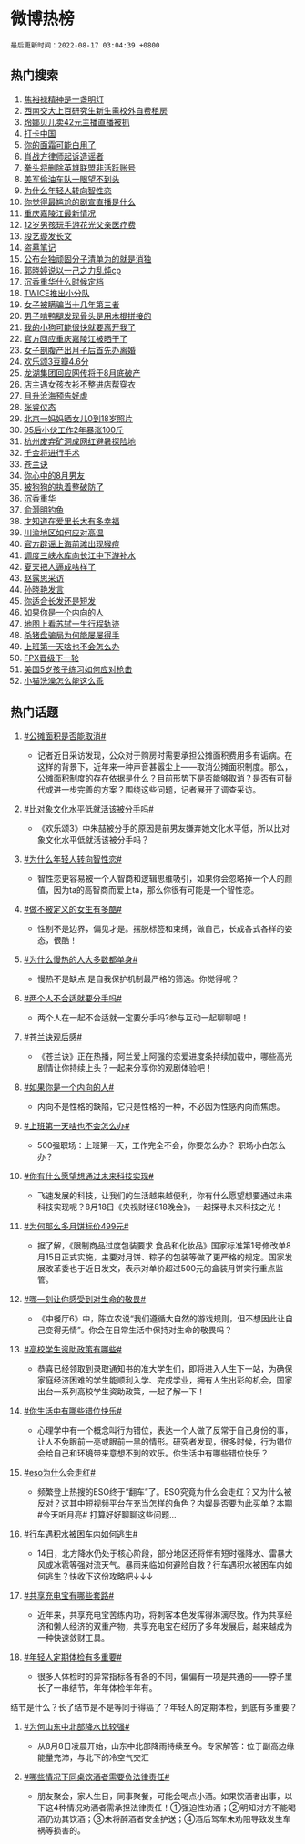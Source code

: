 # 微博热榜

`最后更新时间：2022-08-17 03:04:39 +0800`

## 热门搜索

1. [焦裕禄精神是一盏明灯](https://m.weibo.cn/search?containerid=100103type%3D1%26t%3D10%26q%3D%23%E7%84%A6%E8%A3%95%E7%A6%84%E7%B2%BE%E7%A5%9E%E6%98%AF%E4%B8%80%E7%9B%8F%E6%98%8E%E7%81%AF%23&stream_entry_id=51&isnewpage=1&extparam=seat%3D1%26cate%3D10103%26dgr%3D0%26filter_type%3Drealtimehot%26pos%3D0%26c_type%3D51%26display_time%3D1660676678%26pre_seqid%3D1660676678688992779299&luicode=10000011&lfid=106003type%253D25%2526t%253D3%2526disable_hot%253D1%2526filter_type%253Drealtimehot)
1. [西南交大上百研究生新生需校外自费租房](https://m.weibo.cn/search?containerid=100103type%3D1%26t%3D10%26q%3D%23%E8%A5%BF%E5%8D%97%E4%BA%A4%E5%A4%A7%E4%B8%8A%E7%99%BE%E7%A0%94%E7%A9%B6%E7%94%9F%E6%96%B0%E7%94%9F%E9%9C%80%E6%A0%A1%E5%A4%96%E8%87%AA%E8%B4%B9%E7%A7%9F%E6%88%BF%23&stream_entry_id=31&isnewpage=1&extparam=seat%3D1%26cate%3D0%26dgr%3D0%26pos%3D0%26flag%3D0%26realpos%3D1%26filter_type%3Drealtimehot%26lcate%3D5001%26c_type%3D31%26display_time%3D1660676678%26pre_seqid%3D1660676678688992779299&luicode=10000011&lfid=106003type%253D25%2526t%253D3%2526disable_hot%253D1%2526filter_type%253Drealtimehot)
1. [玲娜贝儿卖42元主播直播被抓](https://m.weibo.cn/search?containerid=100103type%3D1%26t%3D10%26q%3D%23%E7%8E%B2%E5%A8%9C%E8%B4%9D%E5%84%BF%E5%8D%9642%E5%85%83%E4%B8%BB%E6%92%AD%E7%9B%B4%E6%92%AD%E8%A2%AB%E6%8A%93%23&stream_entry_id=31&isnewpage=1&extparam=seat%3D1%26cate%3D0%26dgr%3D0%26pos%3D1%26flag%3D0%26realpos%3D2%26filter_type%3Drealtimehot%26lcate%3D5001%26c_type%3D31%26display_time%3D1660676678%26pre_seqid%3D1660676678688992779299&luicode=10000011&lfid=106003type%253D25%2526t%253D3%2526disable_hot%253D1%2526filter_type%253Drealtimehot)
1. [打卡中国](https://m.weibo.cn/search?containerid=100103type%3D1%26t%3D10%26q%3D%23%E6%89%93%E5%8D%A1%E4%B8%AD%E5%9B%BD%23&stream_entry_id=31&isnewpage=1&extparam=seat%3D1%26cate%3D0%26dgr%3D0%26pos%3D2%26flag%3D0%26realpos%3D3%26filter_type%3Drealtimehot%26lcate%3D5001%26c_type%3D31%26display_time%3D1660676678%26pre_seqid%3D1660676678688992779299&luicode=10000011&lfid=106003type%253D25%2526t%253D3%2526disable_hot%253D1%2526filter_type%253Drealtimehot)
1. [你的面霜可能白用了](https://m.weibo.cn/search?containerid=100103type%3D1%26t%3D10%26q%3D%23%E4%BD%A0%E7%9A%84%E9%9D%A2%E9%9C%9C%E5%8F%AF%E8%83%BD%E7%99%BD%E7%94%A8%E4%BA%86%23&stream_entry_id=31&isnewpage=1&extparam=seat%3D1%26cate%3D0%26dgr%3D0%26pos%3D3%26adid%3D162799%26topic_ad%3D1%26filter_type%3Drealtimehot%26lcate%3D5001%26c_type%3D31%26display_time%3D1660676678%26pre_seqid%3D1660676678688992779299&luicode=10000011&lfid=106003type%253D25%2526t%253D3%2526disable_hot%253D1%2526filter_type%253Drealtimehot)
1. [肖战方律师起诉造谣者](https://m.weibo.cn/search?containerid=100103type%3D1%26t%3D10%26q%3D%23%E8%82%96%E6%88%98%E6%96%B9%E5%BE%8B%E5%B8%88%E8%B5%B7%E8%AF%89%E9%80%A0%E8%B0%A3%E8%80%85%23&stream_entry_id=31&isnewpage=1&extparam=seat%3D1%26cate%3D0%26dgr%3D0%26pos%3D4%26flag%3D0%26realpos%3D4%26filter_type%3Drealtimehot%26lcate%3D5001%26c_type%3D31%26display_time%3D1660676678%26pre_seqid%3D1660676678688992779299&luicode=10000011&lfid=106003type%253D25%2526t%253D3%2526disable_hot%253D1%2526filter_type%253Drealtimehot)
1. [拳头将删除英雄联盟非活跃账号](https://m.weibo.cn/search?containerid=100103type%3D1%26t%3D10%26q%3D%23%E6%8B%B3%E5%A4%B4%E5%B0%86%E5%88%A0%E9%99%A4%E8%8B%B1%E9%9B%84%E8%81%94%E7%9B%9F%E9%9D%9E%E6%B4%BB%E8%B7%83%E8%B4%A6%E5%8F%B7%23&stream_entry_id=31&isnewpage=1&extparam=seat%3D1%26cate%3D0%26dgr%3D0%26pos%3D5%26flag%3D0%26realpos%3D5%26filter_type%3Drealtimehot%26lcate%3D5001%26c_type%3D31%26display_time%3D1660676678%26pre_seqid%3D1660676678688992779299&luicode=10000011&lfid=106003type%253D25%2526t%253D3%2526disable_hot%253D1%2526filter_type%253Drealtimehot)
1. [美军偷油车队一眼望不到头](https://m.weibo.cn/search?containerid=100103type%3D1%26t%3D10%26q%3D%23%E7%BE%8E%E5%86%9B%E5%81%B7%E6%B2%B9%E8%BD%A6%E9%98%9F%E4%B8%80%E7%9C%BC%E6%9C%9B%E4%B8%8D%E5%88%B0%E5%A4%B4%23&stream_entry_id=31&isnewpage=1&extparam=seat%3D1%26cate%3D0%26dgr%3D0%26pos%3D6%26flag%3D0%26realpos%3D6%26filter_type%3Drealtimehot%26lcate%3D5001%26c_type%3D31%26display_time%3D1660676678%26pre_seqid%3D1660676678688992779299&luicode=10000011&lfid=106003type%253D25%2526t%253D3%2526disable_hot%253D1%2526filter_type%253Drealtimehot)
1. [为什么年轻人转向智性恋](https://m.weibo.cn/search?containerid=100103type%3D1%26t%3D10%26q%3D%23%E4%B8%BA%E4%BB%80%E4%B9%88%E5%B9%B4%E8%BD%BB%E4%BA%BA%E8%BD%AC%E5%90%91%E6%99%BA%E6%80%A7%E6%81%8B%23&stream_entry_id=31&isnewpage=1&extparam=seat%3D1%26cate%3D0%26dgr%3D0%26pos%3D7%26flag%3D0%26realpos%3D7%26filter_type%3Drealtimehot%26lcate%3D5001%26c_type%3D31%26display_time%3D1660676678%26pre_seqid%3D1660676678688992779299&luicode=10000011&lfid=106003type%253D25%2526t%253D3%2526disable_hot%253D1%2526filter_type%253Drealtimehot)
1. [你觉得最尴尬的剧宣直播是什么](https://m.weibo.cn/search?containerid=100103type%3D1%26t%3D10%26q%3D%23%E4%BD%A0%E8%A7%89%E5%BE%97%E6%9C%80%E5%B0%B4%E5%B0%AC%E7%9A%84%E5%89%A7%E5%AE%A3%E7%9B%B4%E6%92%AD%E6%98%AF%E4%BB%80%E4%B9%88%23&stream_entry_id=31&isnewpage=1&extparam=seat%3D1%26cate%3D0%26dgr%3D0%26pos%3D8%26flag%3D0%26realpos%3D8%26filter_type%3Drealtimehot%26lcate%3D5001%26c_type%3D31%26display_time%3D1660676678%26pre_seqid%3D1660676678688992779299&luicode=10000011&lfid=106003type%253D25%2526t%253D3%2526disable_hot%253D1%2526filter_type%253Drealtimehot)
1. [重庆嘉陵江最新情况](https://m.weibo.cn/search?containerid=100103type%3D1%26t%3D10%26q%3D%23%E9%87%8D%E5%BA%86%E5%98%89%E9%99%B5%E6%B1%9F%E6%9C%80%E6%96%B0%E6%83%85%E5%86%B5%23&stream_entry_id=31&isnewpage=1&extparam=seat%3D1%26cate%3D0%26dgr%3D0%26pos%3D9%26flag%3D0%26realpos%3D9%26filter_type%3Drealtimehot%26lcate%3D5001%26c_type%3D31%26display_time%3D1660676678%26pre_seqid%3D1660676678688992779299&luicode=10000011&lfid=106003type%253D25%2526t%253D3%2526disable_hot%253D1%2526filter_type%253Drealtimehot)
1. [12岁男孩玩手游花光父亲医疗费](https://m.weibo.cn/search?containerid=100103type%3D1%26t%3D10%26q%3D%2312%E5%B2%81%E7%94%B7%E5%AD%A9%E7%8E%A9%E6%89%8B%E6%B8%B8%E8%8A%B1%E5%85%89%E7%88%B6%E4%BA%B2%E5%8C%BB%E7%96%97%E8%B4%B9%23&stream_entry_id=31&isnewpage=1&extparam=seat%3D1%26cate%3D0%26dgr%3D0%26pos%3D10%26flag%3D0%26realpos%3D10%26filter_type%3Drealtimehot%26lcate%3D5001%26c_type%3D31%26display_time%3D1660676678%26pre_seqid%3D1660676678688992779299&luicode=10000011&lfid=106003type%253D25%2526t%253D3%2526disable_hot%253D1%2526filter_type%253Drealtimehot)
1. [段艺璇发长文](https://m.weibo.cn/search?containerid=100103type%3D1%26t%3D10%26q%3D%23%E6%AE%B5%E8%89%BA%E7%92%87%E5%8F%91%E9%95%BF%E6%96%87%23&stream_entry_id=31&isnewpage=1&extparam=seat%3D1%26cate%3D0%26dgr%3D0%26pos%3D11%26flag%3D1%26realpos%3D11%26filter_type%3Drealtimehot%26lcate%3D5001%26c_type%3D31%26display_time%3D1660676678%26pre_seqid%3D1660676678688992779299&luicode=10000011&lfid=106003type%253D25%2526t%253D3%2526disable_hot%253D1%2526filter_type%253Drealtimehot)
1. [盗墓笔记](https://m.weibo.cn/search?containerid=100103type%3D1%26t%3D10%26q%3D%E7%9B%97%E5%A2%93%E7%AC%94%E8%AE%B0&stream_entry_id=31&isnewpage=1&extparam=seat%3D1%26cate%3D0%26dgr%3D0%26pos%3D12%26flag%3D0%26realpos%3D12%26filter_type%3Drealtimehot%26lcate%3D5001%26c_type%3D31%26display_time%3D1660676678%26pre_seqid%3D1660676678688992779299&luicode=10000011&lfid=106003type%253D25%2526t%253D3%2526disable_hot%253D1%2526filter_type%253Drealtimehot)
1. [公布台独顽固分子清单为的就是消独](https://m.weibo.cn/search?containerid=100103type%3D1%26t%3D10%26q%3D%23%E5%85%AC%E5%B8%83%E5%8F%B0%E7%8B%AC%E9%A1%BD%E5%9B%BA%E5%88%86%E5%AD%90%E6%B8%85%E5%8D%95%E4%B8%BA%E7%9A%84%E5%B0%B1%E6%98%AF%E6%B6%88%E7%8B%AC%23&stream_entry_id=31&isnewpage=1&extparam=seat%3D1%26cate%3D0%26dgr%3D0%26pos%3D13%26flag%3D0%26realpos%3D13%26filter_type%3Drealtimehot%26lcate%3D5001%26c_type%3D31%26display_time%3D1660676678%26pre_seqid%3D1660676678688992779299&luicode=10000011&lfid=106003type%253D25%2526t%253D3%2526disable_hot%253D1%2526filter_type%253Drealtimehot)
1. [郭晓婷说以一己之力乱炖cp](https://m.weibo.cn/search?containerid=100103type%3D1%26t%3D10%26q%3D%23%E9%83%AD%E6%99%93%E5%A9%B7%E8%AF%B4%E4%BB%A5%E4%B8%80%E5%B7%B1%E4%B9%8B%E5%8A%9B%E4%B9%B1%E7%82%96cp%23&stream_entry_id=31&isnewpage=1&extparam=seat%3D1%26cate%3D0%26dgr%3D0%26pos%3D14%26flag%3D1%26realpos%3D14%26filter_type%3Drealtimehot%26lcate%3D5001%26c_type%3D31%26display_time%3D1660676678%26pre_seqid%3D1660676678688992779299&luicode=10000011&lfid=106003type%253D25%2526t%253D3%2526disable_hot%253D1%2526filter_type%253Drealtimehot)
1. [沉香重华什么时候定档](https://m.weibo.cn/search?containerid=100103type%3D1%26t%3D10%26q%3D%23%E6%B2%89%E9%A6%99%E9%87%8D%E5%8D%8E%E4%BB%80%E4%B9%88%E6%97%B6%E5%80%99%E5%AE%9A%E6%A1%A3%23&stream_entry_id=31&isnewpage=1&extparam=seat%3D1%26cate%3D0%26dgr%3D0%26pos%3D15%26flag%3D0%26realpos%3D15%26filter_type%3Drealtimehot%26lcate%3D5001%26c_type%3D31%26display_time%3D1660676678%26pre_seqid%3D1660676678688992779299&luicode=10000011&lfid=106003type%253D25%2526t%253D3%2526disable_hot%253D1%2526filter_type%253Drealtimehot)
1. [TWICE推出小分队](https://m.weibo.cn/search?containerid=100103type%3D1%26t%3D10%26q%3D%23TWICE%E6%8E%A8%E5%87%BA%E5%B0%8F%E5%88%86%E9%98%9F%23&stream_entry_id=31&isnewpage=1&extparam=seat%3D1%26cate%3D0%26dgr%3D0%26pos%3D16%26flag%3D0%26realpos%3D16%26filter_type%3Drealtimehot%26lcate%3D5001%26c_type%3D31%26display_time%3D1660676678%26pre_seqid%3D1660676678688992779299&luicode=10000011&lfid=106003type%253D25%2526t%253D3%2526disable_hot%253D1%2526filter_type%253Drealtimehot)
1. [女子被瞒骗当十几年第三者](https://m.weibo.cn/search?containerid=100103type%3D1%26t%3D10%26q%3D%23%E5%A5%B3%E5%AD%90%E8%A2%AB%E7%9E%92%E9%AA%97%E5%BD%93%E5%8D%81%E5%87%A0%E5%B9%B4%E7%AC%AC%E4%B8%89%E8%80%85%23&stream_entry_id=31&isnewpage=1&extparam=seat%3D1%26cate%3D0%26dgr%3D0%26pos%3D17%26flag%3D0%26realpos%3D17%26filter_type%3Drealtimehot%26lcate%3D5001%26c_type%3D31%26display_time%3D1660676678%26pre_seqid%3D1660676678688992779299&luicode=10000011&lfid=106003type%253D25%2526t%253D3%2526disable_hot%253D1%2526filter_type%253Drealtimehot)
1. [男子啃鸭腿发现骨头是用木棍拼接的](https://m.weibo.cn/search?containerid=100103type%3D1%26t%3D10%26q%3D%23%E7%94%B7%E5%AD%90%E5%95%83%E9%B8%AD%E8%85%BF%E5%8F%91%E7%8E%B0%E9%AA%A8%E5%A4%B4%E6%98%AF%E7%94%A8%E6%9C%A8%E6%A3%8D%E6%8B%BC%E6%8E%A5%E7%9A%84%23&stream_entry_id=31&isnewpage=1&extparam=seat%3D1%26cate%3D0%26dgr%3D0%26pos%3D18%26flag%3D0%26realpos%3D18%26filter_type%3Drealtimehot%26lcate%3D5001%26c_type%3D31%26display_time%3D1660676678%26pre_seqid%3D1660676678688992779299&luicode=10000011&lfid=106003type%253D25%2526t%253D3%2526disable_hot%253D1%2526filter_type%253Drealtimehot)
1. [我的小狗可能很快就要离开我了](https://m.weibo.cn/search?containerid=100103type%3D1%26t%3D10%26q%3D%23%E6%88%91%E7%9A%84%E5%B0%8F%E7%8B%97%E5%8F%AF%E8%83%BD%E5%BE%88%E5%BF%AB%E5%B0%B1%E8%A6%81%E7%A6%BB%E5%BC%80%E6%88%91%E4%BA%86%23&stream_entry_id=31&isnewpage=1&extparam=seat%3D1%26cate%3D0%26dgr%3D0%26pos%3D19%26flag%3D0%26realpos%3D19%26filter_type%3Drealtimehot%26lcate%3D5001%26c_type%3D31%26display_time%3D1660676678%26pre_seqid%3D1660676678688992779299&luicode=10000011&lfid=106003type%253D25%2526t%253D3%2526disable_hot%253D1%2526filter_type%253Drealtimehot)
1. [官方回应重庆嘉陵江被晒干了](https://m.weibo.cn/search?containerid=100103type%3D1%26t%3D10%26q%3D%23%E5%AE%98%E6%96%B9%E5%9B%9E%E5%BA%94%E9%87%8D%E5%BA%86%E5%98%89%E9%99%B5%E6%B1%9F%E8%A2%AB%E6%99%92%E5%B9%B2%E4%BA%86%23&stream_entry_id=31&isnewpage=1&extparam=seat%3D1%26cate%3D0%26dgr%3D0%26pos%3D20%26flag%3D0%26realpos%3D20%26filter_type%3Drealtimehot%26lcate%3D5001%26c_type%3D31%26display_time%3D1660676678%26pre_seqid%3D1660676678688992779299&luicode=10000011&lfid=106003type%253D25%2526t%253D3%2526disable_hot%253D1%2526filter_type%253Drealtimehot)
1. [女子剖腹产出月子后首先办离婚](https://m.weibo.cn/search?containerid=100103type%3D1%26t%3D10%26q%3D%23%E5%A5%B3%E5%AD%90%E5%89%96%E8%85%B9%E4%BA%A7%E5%87%BA%E6%9C%88%E5%AD%90%E5%90%8E%E9%A6%96%E5%85%88%E5%8A%9E%E7%A6%BB%E5%A9%9A%23&stream_entry_id=31&isnewpage=1&extparam=seat%3D1%26cate%3D0%26dgr%3D0%26pos%3D21%26flag%3D0%26realpos%3D21%26filter_type%3Drealtimehot%26lcate%3D5001%26c_type%3D31%26display_time%3D1660676678%26pre_seqid%3D1660676678688992779299&luicode=10000011&lfid=106003type%253D25%2526t%253D3%2526disable_hot%253D1%2526filter_type%253Drealtimehot)
1. [欢乐颂3豆瓣4.6分](https://m.weibo.cn/search?containerid=100103type%3D1%26t%3D10%26q%3D%23%E6%AC%A2%E4%B9%90%E9%A2%823%E8%B1%86%E7%93%A34.6%E5%88%86%23&stream_entry_id=31&isnewpage=1&extparam=seat%3D1%26cate%3D0%26dgr%3D0%26pos%3D22%26flag%3D0%26realpos%3D22%26filter_type%3Drealtimehot%26lcate%3D5001%26c_type%3D31%26display_time%3D1660676678%26pre_seqid%3D1660676678688992779299&luicode=10000011&lfid=106003type%253D25%2526t%253D3%2526disable_hot%253D1%2526filter_type%253Drealtimehot)
1. [龙湖集团回应网传将于8月底破产](https://m.weibo.cn/search?containerid=100103type%3D1%26t%3D10%26q%3D%23%E9%BE%99%E6%B9%96%E9%9B%86%E5%9B%A2%E5%9B%9E%E5%BA%94%E7%BD%91%E4%BC%A0%E5%B0%86%E4%BA%8E8%E6%9C%88%E5%BA%95%E7%A0%B4%E4%BA%A7%23&stream_entry_id=31&isnewpage=1&extparam=seat%3D1%26cate%3D0%26dgr%3D0%26pos%3D23%26flag%3D0%26realpos%3D23%26filter_type%3Drealtimehot%26lcate%3D5001%26c_type%3D31%26display_time%3D1660676678%26pre_seqid%3D1660676678688992779299&luicode=10000011&lfid=106003type%253D25%2526t%253D3%2526disable_hot%253D1%2526filter_type%253Drealtimehot)
1. [店主遇女孩衣衫不整进店帮穿衣](https://m.weibo.cn/search?containerid=100103type%3D1%26t%3D10%26q%3D%23%E5%BA%97%E4%B8%BB%E9%81%87%E5%A5%B3%E5%AD%A9%E8%A1%A3%E8%A1%AB%E4%B8%8D%E6%95%B4%E8%BF%9B%E5%BA%97%E5%B8%AE%E7%A9%BF%E8%A1%A3%23&stream_entry_id=31&isnewpage=1&extparam=seat%3D1%26cate%3D0%26dgr%3D0%26pos%3D24%26flag%3D0%26realpos%3D24%26filter_type%3Drealtimehot%26lcate%3D5001%26c_type%3D31%26display_time%3D1660676678%26pre_seqid%3D1660676678688992779299&luicode=10000011&lfid=106003type%253D25%2526t%253D3%2526disable_hot%253D1%2526filter_type%253Drealtimehot)
1. [月升沧海预告好虐](https://m.weibo.cn/search?containerid=100103type%3D1%26t%3D10%26q%3D%23%E6%9C%88%E5%8D%87%E6%B2%A7%E6%B5%B7%E9%A2%84%E5%91%8A%E5%A5%BD%E8%99%90%23&stream_entry_id=31&isnewpage=1&extparam=seat%3D1%26cate%3D0%26dgr%3D0%26pos%3D25%26flag%3D0%26realpos%3D25%26filter_type%3Drealtimehot%26lcate%3D5001%26c_type%3D31%26display_time%3D1660676678%26pre_seqid%3D1660676678688992779299&luicode=10000011&lfid=106003type%253D25%2526t%253D3%2526disable_hot%253D1%2526filter_type%253Drealtimehot)
1. [张睿仪态](https://m.weibo.cn/search?containerid=100103type%3D1%26t%3D10%26q%3D%23%E5%BC%A0%E7%9D%BF%E4%BB%AA%E6%80%81%23&stream_entry_id=31&isnewpage=1&extparam=seat%3D1%26cate%3D0%26dgr%3D0%26pos%3D26%26flag%3D0%26realpos%3D26%26filter_type%3Drealtimehot%26lcate%3D5001%26c_type%3D31%26display_time%3D1660676678%26pre_seqid%3D1660676678688992779299&luicode=10000011&lfid=106003type%253D25%2526t%253D3%2526disable_hot%253D1%2526filter_type%253Drealtimehot)
1. [北京一妈妈晒女儿0到18岁照片](https://m.weibo.cn/search?containerid=100103type%3D1%26t%3D10%26q%3D%23%E5%8C%97%E4%BA%AC%E4%B8%80%E5%A6%88%E5%A6%88%E6%99%92%E5%A5%B3%E5%84%BF0%E5%88%B018%E5%B2%81%E7%85%A7%E7%89%87%23&stream_entry_id=31&isnewpage=1&extparam=seat%3D1%26cate%3D0%26dgr%3D0%26pos%3D27%26flag%3D0%26realpos%3D27%26filter_type%3Drealtimehot%26lcate%3D5001%26c_type%3D31%26display_time%3D1660676678%26pre_seqid%3D1660676678688992779299&luicode=10000011&lfid=106003type%253D25%2526t%253D3%2526disable_hot%253D1%2526filter_type%253Drealtimehot)
1. [95后小伙工作2年暴涨100斤](https://m.weibo.cn/search?containerid=100103type%3D1%26t%3D10%26q%3D%2395%E5%90%8E%E5%B0%8F%E4%BC%99%E5%B7%A5%E4%BD%9C2%E5%B9%B4%E6%9A%B4%E6%B6%A8100%E6%96%A4%23&stream_entry_id=31&isnewpage=1&extparam=seat%3D1%26cate%3D0%26dgr%3D0%26pos%3D28%26flag%3D0%26realpos%3D28%26filter_type%3Drealtimehot%26lcate%3D5001%26c_type%3D31%26display_time%3D1660676678%26pre_seqid%3D1660676678688992779299&luicode=10000011&lfid=106003type%253D25%2526t%253D3%2526disable_hot%253D1%2526filter_type%253Drealtimehot)
1. [杭州废弃矿洞成网红避暑探险地](https://m.weibo.cn/search?containerid=100103type%3D1%26t%3D10%26q%3D%23%E6%9D%AD%E5%B7%9E%E5%BA%9F%E5%BC%83%E7%9F%BF%E6%B4%9E%E6%88%90%E7%BD%91%E7%BA%A2%E9%81%BF%E6%9A%91%E6%8E%A2%E9%99%A9%E5%9C%B0%23&stream_entry_id=31&isnewpage=1&extparam=seat%3D1%26cate%3D0%26dgr%3D0%26pos%3D29%26flag%3D0%26realpos%3D29%26filter_type%3Drealtimehot%26lcate%3D5001%26c_type%3D31%26display_time%3D1660676678%26pre_seqid%3D1660676678688992779299&luicode=10000011&lfid=106003type%253D25%2526t%253D3%2526disable_hot%253D1%2526filter_type%253Drealtimehot)
1. [千金将进行手术](https://m.weibo.cn/search?containerid=100103type%3D1%26t%3D10%26q%3D%23%E5%8D%83%E9%87%91%E5%B0%86%E8%BF%9B%E8%A1%8C%E6%89%8B%E6%9C%AF%23&stream_entry_id=31&isnewpage=1&extparam=seat%3D1%26cate%3D0%26dgr%3D0%26pos%3D30%26flag%3D0%26realpos%3D30%26filter_type%3Drealtimehot%26lcate%3D5001%26c_type%3D31%26display_time%3D1660676678%26pre_seqid%3D1660676678688992779299&luicode=10000011&lfid=106003type%253D25%2526t%253D3%2526disable_hot%253D1%2526filter_type%253Drealtimehot)
1. [苍兰诀](http://m.weibo.cn/c/wbox?&id=j84w2uenjc&roomid=10010&q=%23%E8%8B%8D%E5%85%B0%E8%AF%80%23&extparam=seat%3D1%26cate%3D0%26dgr%3D0%26pos%3D31%26flag%3D0%26realpos%3D31%26filter_type%3Drealtimehot%26lcate%3D5001%26c_type%3D31%26display_time%3D1660676678%26pre_seqid%3D1660676678688992779299&luicode=10000011&lfid=106003type%253D25%2526t%253D3%2526disable_hot%253D1%2526filter_type%253Drealtimehot)
1. [你心中的8月男友](https://m.weibo.cn/search?containerid=100103type%3D1%26t%3D10%26q%3D%23%E4%BD%A0%E5%BF%83%E4%B8%AD%E7%9A%848%E6%9C%88%E7%94%B7%E5%8F%8B%23&stream_entry_id=31&isnewpage=1&extparam=seat%3D1%26cate%3D0%26dgr%3D0%26pos%3D32%26flag%3D0%26realpos%3D32%26filter_type%3Drealtimehot%26lcate%3D5001%26c_type%3D31%26display_time%3D1660676678%26pre_seqid%3D1660676678688992779299&luicode=10000011&lfid=106003type%253D25%2526t%253D3%2526disable_hot%253D1%2526filter_type%253Drealtimehot)
1. [被狗狗的执着整破防了](https://m.weibo.cn/search?containerid=100103type%3D1%26t%3D10%26q%3D%23%E8%A2%AB%E7%8B%97%E7%8B%97%E7%9A%84%E6%89%A7%E7%9D%80%E6%95%B4%E7%A0%B4%E9%98%B2%E4%BA%86%23&stream_entry_id=31&isnewpage=1&extparam=seat%3D1%26cate%3D0%26dgr%3D0%26pos%3D33%26flag%3D1%26realpos%3D33%26filter_type%3Drealtimehot%26lcate%3D5001%26c_type%3D31%26display_time%3D1660676678%26pre_seqid%3D1660676678688992779299&luicode=10000011&lfid=106003type%253D25%2526t%253D3%2526disable_hot%253D1%2526filter_type%253Drealtimehot)
1. [沉香重华](https://m.weibo.cn/search?containerid=100103type%3D1%26t%3D10%26q%3D%E6%B2%89%E9%A6%99%E9%87%8D%E5%8D%8E&stream_entry_id=31&isnewpage=1&extparam=seat%3D1%26cate%3D0%26dgr%3D0%26pos%3D34%26flag%3D0%26realpos%3D34%26filter_type%3Drealtimehot%26lcate%3D5001%26c_type%3D31%26display_time%3D1660676678%26pre_seqid%3D1660676678688992779299&luicode=10000011&lfid=106003type%253D25%2526t%253D3%2526disable_hot%253D1%2526filter_type%253Drealtimehot)
1. [俞灏明钓鱼](https://m.weibo.cn/search?containerid=100103type%3D1%26t%3D10%26q%3D%E4%BF%9E%E7%81%8F%E6%98%8E%E9%92%93%E9%B1%BC&stream_entry_id=31&isnewpage=1&extparam=seat%3D1%26cate%3D0%26dgr%3D0%26pos%3D35%26flag%3D0%26realpos%3D35%26filter_type%3Drealtimehot%26lcate%3D5001%26c_type%3D31%26display_time%3D1660676678%26pre_seqid%3D1660676678688992779299&luicode=10000011&lfid=106003type%253D25%2526t%253D3%2526disable_hot%253D1%2526filter_type%253Drealtimehot)
1. [才知道在爱里长大有多幸福](https://m.weibo.cn/search?containerid=100103type%3D1%26t%3D10%26q%3D%23%E6%89%8D%E7%9F%A5%E9%81%93%E5%9C%A8%E7%88%B1%E9%87%8C%E9%95%BF%E5%A4%A7%E6%9C%89%E5%A4%9A%E5%B9%B8%E7%A6%8F%23&stream_entry_id=31&isnewpage=1&extparam=seat%3D1%26cate%3D0%26dgr%3D0%26pos%3D36%26flag%3D0%26realpos%3D36%26filter_type%3Drealtimehot%26lcate%3D5001%26c_type%3D31%26display_time%3D1660676678%26pre_seqid%3D1660676678688992779299&luicode=10000011&lfid=106003type%253D25%2526t%253D3%2526disable_hot%253D1%2526filter_type%253Drealtimehot)
1. [川渝地区如何应对高温](https://m.weibo.cn/search?containerid=100103type%3D1%26t%3D10%26q%3D%23%E5%B7%9D%E6%B8%9D%E5%9C%B0%E5%8C%BA%E5%A6%82%E4%BD%95%E5%BA%94%E5%AF%B9%E9%AB%98%E6%B8%A9%23&stream_entry_id=31&isnewpage=1&extparam=seat%3D1%26cate%3D0%26dgr%3D0%26pos%3D37%26flag%3D0%26realpos%3D37%26filter_type%3Drealtimehot%26lcate%3D5001%26c_type%3D31%26display_time%3D1660676678%26pre_seqid%3D1660676678688992779299&luicode=10000011&lfid=106003type%253D25%2526t%253D3%2526disable_hot%253D1%2526filter_type%253Drealtimehot)
1. [官方辟谣上海前滩出现猴痘](https://m.weibo.cn/search?containerid=100103type%3D1%26t%3D10%26q%3D%23%E5%AE%98%E6%96%B9%E8%BE%9F%E8%B0%A3%E4%B8%8A%E6%B5%B7%E5%89%8D%E6%BB%A9%E5%87%BA%E7%8E%B0%E7%8C%B4%E7%97%98%23&stream_entry_id=31&isnewpage=1&extparam=seat%3D1%26cate%3D0%26dgr%3D0%26pos%3D38%26flag%3D0%26realpos%3D38%26filter_type%3Drealtimehot%26lcate%3D5001%26c_type%3D31%26display_time%3D1660676678%26pre_seqid%3D1660676678688992779299&luicode=10000011&lfid=106003type%253D25%2526t%253D3%2526disable_hot%253D1%2526filter_type%253Drealtimehot)
1. [调度三峡水库向长江中下游补水](https://m.weibo.cn/search?containerid=100103type%3D1%26t%3D10%26q%3D%23%E8%B0%83%E5%BA%A6%E4%B8%89%E5%B3%A1%E6%B0%B4%E5%BA%93%E5%90%91%E9%95%BF%E6%B1%9F%E4%B8%AD%E4%B8%8B%E6%B8%B8%E8%A1%A5%E6%B0%B4%23&stream_entry_id=31&isnewpage=1&extparam=seat%3D1%26cate%3D0%26dgr%3D0%26pos%3D39%26flag%3D0%26realpos%3D39%26filter_type%3Drealtimehot%26lcate%3D5001%26c_type%3D31%26display_time%3D1660676678%26pre_seqid%3D1660676678688992779299&luicode=10000011&lfid=106003type%253D25%2526t%253D3%2526disable_hot%253D1%2526filter_type%253Drealtimehot)
1. [夏天把人逼成啥样了](https://m.weibo.cn/search?containerid=100103type%3D1%26t%3D10%26q%3D%23%E5%A4%8F%E5%A4%A9%E6%8A%8A%E4%BA%BA%E9%80%BC%E6%88%90%E5%95%A5%E6%A0%B7%E4%BA%86%23&stream_entry_id=31&isnewpage=1&extparam=seat%3D1%26cate%3D0%26dgr%3D0%26pos%3D40%26flag%3D0%26realpos%3D40%26filter_type%3Drealtimehot%26lcate%3D5001%26c_type%3D31%26display_time%3D1660676678%26pre_seqid%3D1660676678688992779299&luicode=10000011&lfid=106003type%253D25%2526t%253D3%2526disable_hot%253D1%2526filter_type%253Drealtimehot)
1. [赵露思采访](https://m.weibo.cn/search?containerid=100103type%3D1%26t%3D10%26q%3D%23%E8%B5%B5%E9%9C%B2%E6%80%9D%E9%87%87%E8%AE%BF%23&stream_entry_id=31&isnewpage=1&extparam=seat%3D1%26cate%3D0%26dgr%3D0%26pos%3D41%26flag%3D0%26realpos%3D41%26filter_type%3Drealtimehot%26lcate%3D5001%26c_type%3D31%26display_time%3D1660676678%26pre_seqid%3D1660676678688992779299&luicode=10000011&lfid=106003type%253D25%2526t%253D3%2526disable_hot%253D1%2526filter_type%253Drealtimehot)
1. [孙晓艳发言](https://m.weibo.cn/search?containerid=100103type%3D1%26t%3D10%26q%3D%23%E5%AD%99%E6%99%93%E8%89%B3%E5%8F%91%E8%A8%80%23&stream_entry_id=31&isnewpage=1&extparam=seat%3D1%26cate%3D0%26dgr%3D0%26pos%3D42%26flag%3D0%26realpos%3D42%26filter_type%3Drealtimehot%26lcate%3D5001%26c_type%3D31%26display_time%3D1660676678%26pre_seqid%3D1660676678688992779299&luicode=10000011&lfid=106003type%253D25%2526t%253D3%2526disable_hot%253D1%2526filter_type%253Drealtimehot)
1. [你适合长发还是短发](https://m.weibo.cn/search?containerid=100103type%3D1%26t%3D10%26q%3D%23%E4%BD%A0%E9%80%82%E5%90%88%E9%95%BF%E5%8F%91%E8%BF%98%E6%98%AF%E7%9F%AD%E5%8F%91%23&stream_entry_id=31&isnewpage=1&extparam=seat%3D1%26cate%3D0%26dgr%3D0%26pos%3D43%26flag%3D0%26realpos%3D43%26filter_type%3Drealtimehot%26lcate%3D5001%26c_type%3D31%26display_time%3D1660676678%26pre_seqid%3D1660676678688992779299&luicode=10000011&lfid=106003type%253D25%2526t%253D3%2526disable_hot%253D1%2526filter_type%253Drealtimehot)
1. [如果你是一个内向的人](https://m.weibo.cn/search?containerid=100103type%3D1%26t%3D10%26q%3D%23%E5%A6%82%E6%9E%9C%E4%BD%A0%E6%98%AF%E4%B8%80%E4%B8%AA%E5%86%85%E5%90%91%E7%9A%84%E4%BA%BA%23&stream_entry_id=31&isnewpage=1&extparam=seat%3D1%26cate%3D0%26dgr%3D0%26pos%3D44%26flag%3D0%26realpos%3D44%26filter_type%3Drealtimehot%26lcate%3D5001%26c_type%3D31%26display_time%3D1660676678%26pre_seqid%3D1660676678688992779299&luicode=10000011&lfid=106003type%253D25%2526t%253D3%2526disable_hot%253D1%2526filter_type%253Drealtimehot)
1. [地图上看苏轼一生行程轨迹](https://m.weibo.cn/search?containerid=100103type%3D1%26t%3D10%26q%3D%23%E5%9C%B0%E5%9B%BE%E4%B8%8A%E7%9C%8B%E8%8B%8F%E8%BD%BC%E4%B8%80%E7%94%9F%E8%A1%8C%E7%A8%8B%E8%BD%A8%E8%BF%B9%23&stream_entry_id=31&isnewpage=1&extparam=seat%3D1%26cate%3D0%26dgr%3D0%26pos%3D45%26flag%3D0%26realpos%3D45%26filter_type%3Drealtimehot%26lcate%3D5001%26c_type%3D31%26display_time%3D1660676678%26pre_seqid%3D1660676678688992779299&luicode=10000011&lfid=106003type%253D25%2526t%253D3%2526disable_hot%253D1%2526filter_type%253Drealtimehot)
1. [杀猪盘骗局为何能屡屡得手](https://m.weibo.cn/search?containerid=100103type%3D1%26t%3D10%26q%3D%23%E6%9D%80%E7%8C%AA%E7%9B%98%E9%AA%97%E5%B1%80%E4%B8%BA%E4%BD%95%E8%83%BD%E5%B1%A1%E5%B1%A1%E5%BE%97%E6%89%8B%23&stream_entry_id=31&isnewpage=1&extparam=seat%3D1%26cate%3D0%26dgr%3D0%26pos%3D46%26flag%3D0%26realpos%3D46%26filter_type%3Drealtimehot%26lcate%3D5001%26c_type%3D31%26display_time%3D1660676678%26pre_seqid%3D1660676678688992779299&luicode=10000011&lfid=106003type%253D25%2526t%253D3%2526disable_hot%253D1%2526filter_type%253Drealtimehot)
1. [上班第一天啥也不会怎么办](https://m.weibo.cn/search?containerid=100103type%3D1%26t%3D10%26q%3D%23%E4%B8%8A%E7%8F%AD%E7%AC%AC%E4%B8%80%E5%A4%A9%E5%95%A5%E4%B9%9F%E4%B8%8D%E4%BC%9A%E6%80%8E%E4%B9%88%E5%8A%9E%23&stream_entry_id=31&isnewpage=1&extparam=seat%3D1%26cate%3D0%26dgr%3D0%26pos%3D47%26flag%3D0%26realpos%3D47%26filter_type%3Drealtimehot%26lcate%3D5001%26c_type%3D31%26display_time%3D1660676678%26pre_seqid%3D1660676678688992779299&luicode=10000011&lfid=106003type%253D25%2526t%253D3%2526disable_hot%253D1%2526filter_type%253Drealtimehot)
1. [FPX晋级下一轮](https://m.weibo.cn/search?containerid=100103type%3D1%26t%3D10%26q%3D%23FPX%E6%99%8B%E7%BA%A7%E4%B8%8B%E4%B8%80%E8%BD%AE%23&stream_entry_id=31&isnewpage=1&extparam=seat%3D1%26cate%3D0%26dgr%3D0%26pos%3D48%26flag%3D0%26realpos%3D48%26filter_type%3Drealtimehot%26lcate%3D5001%26c_type%3D31%26display_time%3D1660676678%26pre_seqid%3D1660676678688992779299&luicode=10000011&lfid=106003type%253D25%2526t%253D3%2526disable_hot%253D1%2526filter_type%253Drealtimehot)
1. [美国5岁孩子练习如何应对枪击](https://m.weibo.cn/search?containerid=100103type%3D1%26t%3D10%26q%3D%23%E7%BE%8E%E5%9B%BD5%E5%B2%81%E5%AD%A9%E5%AD%90%E7%BB%83%E4%B9%A0%E5%A6%82%E4%BD%95%E5%BA%94%E5%AF%B9%E6%9E%AA%E5%87%BB%23&stream_entry_id=31&isnewpage=1&extparam=seat%3D1%26cate%3D0%26dgr%3D0%26pos%3D49%26flag%3D1%26realpos%3D49%26filter_type%3Drealtimehot%26lcate%3D5001%26c_type%3D31%26display_time%3D1660676678%26pre_seqid%3D1660676678688992779299&luicode=10000011&lfid=106003type%253D25%2526t%253D3%2526disable_hot%253D1%2526filter_type%253Drealtimehot)
1. [小猫洗澡怎么能这么乖](https://m.weibo.cn/search?containerid=100103type%3D1%26t%3D10%26q%3D%23%E5%B0%8F%E7%8C%AB%E6%B4%97%E6%BE%A1%E6%80%8E%E4%B9%88%E8%83%BD%E8%BF%99%E4%B9%88%E4%B9%96%23&stream_entry_id=31&isnewpage=1&extparam=seat%3D1%26cate%3D0%26dgr%3D0%26pos%3D50%26flag%3D0%26realpos%3D50%26filter_type%3Drealtimehot%26lcate%3D5001%26c_type%3D31%26display_time%3D1660676678%26pre_seqid%3D1660676678688992779299&luicode=10000011&lfid=106003type%253D25%2526t%253D3%2526disable_hot%253D1%2526filter_type%253Drealtimehot)

## 热门话题

1. [#公摊面积是否能取消#](https://m.weibo.cn/search?containerid=231522type%3D1%26t%3D10%26q%3D%23%E5%85%AC%E6%91%8A%E9%9D%A2%E7%A7%AF%E6%98%AF%E5%90%A6%E8%83%BD%E5%8F%96%E6%B6%88%23&stream_entry_id=128&isnewpage=1&extparam=seat%3D1%26lcate%3D5004%26unitid%3D1660617677192%26cate%3D5004%26dgr%3D0%26pos%3D1-0-0%26c_type%3D128%26display_time%3D1660676679%26pre_seqid%3D1660676679744923474541&luicode=10000011&lfid=231648_-_4)
    - 记者近日采访发现，公众对于购房时需要承担公摊面积费用多有诟病。在这样的背景下，近年来一种声音甚嚣尘上——取消公摊面积制度。那么，公摊面积制度的存在依据是什么？目前形势下是否能够取消？是否有可替代或进一步完善的方案？围绕这些问题，记者展开了调查采访。

1. [#比对象文化水平低就活该被分手吗#](https://m.weibo.cn/search?containerid=231522type%3D1%26t%3D10%26q%3D%23%E6%AF%94%E5%AF%B9%E8%B1%A1%E6%96%87%E5%8C%96%E6%B0%B4%E5%B9%B3%E4%BD%8E%E5%B0%B1%E6%B4%BB%E8%AF%A5%E8%A2%AB%E5%88%86%E6%89%8B%E5%90%97%23&stream_entry_id=128&isnewpage=1&extparam=seat%3D1%26lcate%3D5004%26unitid%3D1660633889126%26cate%3D5004%26dgr%3D0%26pos%3D1-0-1%26c_type%3D128%26display_time%3D1660676679%26pre_seqid%3D1660676679744923474541&luicode=10000011&lfid=231648_-_4)
    - 《欢乐颂3》中朱喆被分手的原因是前男友嫌弃她文化水平低，所以比对象文化水平低就活该被分手吗？

1. [#为什么年轻人转向智性恋#](https://m.weibo.cn/search?containerid=231522type%3D1%26t%3D10%26q%3D%23%E4%B8%BA%E4%BB%80%E4%B9%88%E5%B9%B4%E8%BD%BB%E4%BA%BA%E8%BD%AC%E5%90%91%E6%99%BA%E6%80%A7%E6%81%8B%23&stream_entry_id=128&isnewpage=1&extparam=seat%3D1%26lcate%3D5004%26unitid%3D1660657010444%26cate%3D5004%26dgr%3D0%26pos%3D1-0-2%26c_type%3D128%26display_time%3D1660676679%26pre_seqid%3D1660676679744923474541&luicode=10000011&lfid=231648_-_4)
    - 智性恋更容易被一个人智商和逻辑思维吸引，如果你会忽略掉一个人的颜值，因为ta的高智商而爱上ta，那么你很有可能是一个智性恋。

1. [#做不被定义的女生有多酷#](https://m.weibo.cn/search?containerid=231522type%3D1%26t%3D10%26q%3D%23%E5%81%9A%E4%B8%8D%E8%A2%AB%E5%AE%9A%E4%B9%89%E7%9A%84%E5%A5%B3%E7%94%9F%E6%9C%89%E5%A4%9A%E9%85%B7%23&stream_entry_id=128&isnewpage=1&extparam=seat%3D1%26lcate%3D5004%26unitid%3Dm1660676440%26cate%3D5004%26dgr%3D0%26pos%3D1-0-3%26c_type%3D128%26display_time%3D1660676679%26pre_seqid%3D1660676679744923474541&luicode=10000011&lfid=231648_-_4)
    - 性别不是边界，偏见才是。摆脱标签和束缚，做自己，长成各式各样的姿态，很酷！

1. [#为什么慢热的人大多数都单身#](https://m.weibo.cn/search?containerid=231522type%3D1%26t%3D10%26q%3D%23%E4%B8%BA%E4%BB%80%E4%B9%88%E6%85%A2%E7%83%AD%E7%9A%84%E4%BA%BA%E5%A4%A7%E5%A4%9A%E6%95%B0%E9%83%BD%E5%8D%95%E8%BA%AB%23&stream_entry_id=128&isnewpage=1&extparam=seat%3D1%26lcate%3D5004%26unitid%3D1660559180509%26cate%3D5004%26dgr%3D0%26pos%3D1-0-4%26c_type%3D128%26display_time%3D1660676679%26pre_seqid%3D1660676679744923474541&luicode=10000011&lfid=231648_-_4)
    - 慢热不是缺点 是自我保护机制最严格的筛选。你觉得呢？

1. [#两个人不合适就要分手吗#](https://m.weibo.cn/search?containerid=231522type%3D1%26t%3D10%26q%3D%23%E4%B8%A4%E4%B8%AA%E4%BA%BA%E4%B8%8D%E5%90%88%E9%80%82%E5%B0%B1%E8%A6%81%E5%88%86%E6%89%8B%E5%90%97%23&stream_entry_id=128&isnewpage=1&extparam=seat%3D1%26lcate%3D5004%26unitid%3Dm1660676442%26cate%3D5004%26dgr%3D0%26pos%3D1-0-5%26c_type%3D128%26display_time%3D1660676679%26pre_seqid%3D1660676679744923474541&luicode=10000011&lfid=231648_-_4)
    - 两个人在一起不合适就一定要分手吗?参与互动一起聊聊吧！

1. [#苍兰诀观后感#](https://m.weibo.cn/search?containerid=231522type%3D1%26t%3D10%26q%3D%23%E8%8B%8D%E5%85%B0%E8%AF%80%E8%A7%82%E5%90%8E%E6%84%9F%23&stream_entry_id=128&isnewpage=1&extparam=seat%3D1%26lcate%3D5004%26unitid%3Dm1660676402%26cate%3D5004%26dgr%3D0%26pos%3D1-0-6%26c_type%3D128%26display_time%3D1660676679%26pre_seqid%3D1660676679744923474541&luicode=10000011&lfid=231648_-_4)
    - 《苍兰诀》正在热播，阿兰爱上阿强的恋爱进度条持续加载中，哪些高光剧情让你持续上头？一起来分享你的观剧体验吧！

1. [#如果你是一个内向的人#](https://m.weibo.cn/search?containerid=231522type%3D1%26t%3D10%26q%3D%23%E5%A6%82%E6%9E%9C%E4%BD%A0%E6%98%AF%E4%B8%80%E4%B8%AA%E5%86%85%E5%90%91%E7%9A%84%E4%BA%BA%23&stream_entry_id=128&isnewpage=1&extparam=seat%3D1%26lcate%3D5004%26unitid%3D1660656097394%26cate%3D5004%26dgr%3D0%26pos%3D1-0-7%26c_type%3D128%26display_time%3D1660676679%26pre_seqid%3D1660676679744923474541&luicode=10000011&lfid=231648_-_4)
    - 内向不是性格的缺陷，它只是性格的一种，不必因为性感内向而焦虑。

1. [#上班第一天啥也不会怎么办#](https://m.weibo.cn/search?containerid=231522type%3D1%26t%3D10%26q%3D%23%E4%B8%8A%E7%8F%AD%E7%AC%AC%E4%B8%80%E5%A4%A9%E5%95%A5%E4%B9%9F%E4%B8%8D%E4%BC%9A%E6%80%8E%E4%B9%88%E5%8A%9E%23&stream_entry_id=128&isnewpage=1&extparam=seat%3D1%26lcate%3D5004%26unitid%3D1660660605394%26cate%3D5004%26dgr%3D0%26pos%3D1-0-8%26c_type%3D128%26display_time%3D1660676679%26pre_seqid%3D1660676679744923474541&luicode=10000011&lfid=231648_-_4)
    - 500强职场：上班第一天，工作完全不会，你要怎么办？
职场小白怎么办？

1. [#你有什么愿望想通过未来科技实现#](https://m.weibo.cn/search?containerid=231522type%3D1%26t%3D10%26q%3D%23%E4%BD%A0%E6%9C%89%E4%BB%80%E4%B9%88%E6%84%BF%E6%9C%9B%E6%83%B3%E9%80%9A%E8%BF%87%E6%9C%AA%E6%9D%A5%E7%A7%91%E6%8A%80%E5%AE%9E%E7%8E%B0%23&stream_entry_id=128&isnewpage=1&extparam=seat%3D1%26lcate%3D5004%26unitid%3D1660534557672%26cate%3D5004%26dgr%3D0%26pos%3D1-0-9%26c_type%3D128%26display_time%3D1660676679%26pre_seqid%3D1660676679744923474541&luicode=10000011&lfid=231648_-_4)
    - 飞速发展的科技，让我们的生活越来越便利，你有什么愿望想要通过未来科技实现呢？8月18日《央视财经818晚会》，一起探寻未来科技之光！

1. [#为何那么多月饼标价499元#](https://m.weibo.cn/search?containerid=231522type%3D1%26t%3D10%26q%3D%23%E4%B8%BA%E4%BD%95%E9%82%A3%E4%B9%88%E5%A4%9A%E6%9C%88%E9%A5%BC%E6%A0%87%E4%BB%B7499%E5%85%83%23&stream_entry_id=128&isnewpage=1&extparam=seat%3D1%26lcate%3D5004%26unitid%3D1660575364931%26cate%3D5004%26dgr%3D0%26pos%3D1-0-10%26c_type%3D128%26display_time%3D1660676679%26pre_seqid%3D1660676679744923474541&luicode=10000011&lfid=231648_-_4)
    - 据了解，《限制商品过度包装要求 食品和化妆品》国家标准第1号修改单8月15日正式实施，主要对月饼、粽子的包装等做了更严格的规定。国家发展改革委也于近日发文，表示对单价超过500元的盒装月饼实行重点监管。

1. [#哪一刻让你感受到对生命的敬畏#](https://m.weibo.cn/search?containerid=231522type%3D1%26t%3D10%26q%3D%23%E5%93%AA%E4%B8%80%E5%88%BB%E8%AE%A9%E4%BD%A0%E6%84%9F%E5%8F%97%E5%88%B0%E5%AF%B9%E7%94%9F%E5%91%BD%E7%9A%84%E6%95%AC%E7%95%8F%23&stream_entry_id=128&isnewpage=1&extparam=seat%3D1%26lcate%3D5004%26unitid%3Dm1660676430%26cate%3D5004%26dgr%3D0%26pos%3D1-0-11%26c_type%3D128%26display_time%3D1660676679%26pre_seqid%3D1660676679744923474541&luicode=10000011&lfid=231648_-_4)
    - 《中餐厅6》中，陈立农说“我们遵循大自然的游戏规则，但不想因此让自己变得无情”。你会在日常生活中保持对生命的敬畏吗？

1. [#高校学生资助政策有哪些#](https://m.weibo.cn/search?containerid=231522type%3D1%26t%3D10%26q%3D%23%E9%AB%98%E6%A0%A1%E5%AD%A6%E7%94%9F%E8%B5%84%E5%8A%A9%E6%94%BF%E7%AD%96%E6%9C%89%E5%93%AA%E4%BA%9B%23&stream_entry_id=128&isnewpage=1&extparam=seat%3D1%26lcate%3D5004%26unitid%3D1660664220396%26cate%3D5004%26dgr%3D0%26pos%3D1-0-12%26c_type%3D128%26display_time%3D1660676679%26pre_seqid%3D1660676679744923474541&luicode=10000011&lfid=231648_-_4)
    - 恭喜已经领取到录取通知书的准大学生们，即将进入人生下一站，为确保家庭经济困难的学生能顺利入学、完成学业，拥有人生出彩的机会，国家出台一系列高校学生资助政策，一起了解一下！

1. [#你生活中有哪些错位快乐#](https://m.weibo.cn/search?containerid=231522type%3D1%26t%3D10%26q%3D%23%E4%BD%A0%E7%94%9F%E6%B4%BB%E4%B8%AD%E6%9C%89%E5%93%AA%E4%BA%9B%E9%94%99%E4%BD%8D%E5%BF%AB%E4%B9%90%23&stream_entry_id=128&isnewpage=1&extparam=seat%3D1%26lcate%3D5004%26unitid%3D1660657922010%26cate%3D5004%26dgr%3D0%26pos%3D1-0-13%26c_type%3D128%26display_time%3D1660676679%26pre_seqid%3D1660676679744923474541&luicode=10000011&lfid=231648_-_4)
    - 心理学中有一个概念叫行为错位，表达一个人做了反常于自己身份的事，让人不免眼前一亮或眼前一黑的情形。研究者发现，很多时候，行为错位会给自己和环境带来意想不到的欢乐。你生活中有哪些错位快乐？

1. [#eso为什么会走红#](https://m.weibo.cn/search?containerid=231522type%3D1%26t%3D10%26q%3D%23eso%E4%B8%BA%E4%BB%80%E4%B9%88%E4%BC%9A%E8%B5%B0%E7%BA%A2%23&stream_entry_id=128&isnewpage=1&extparam=seat%3D1%26lcate%3D5004%26unitid%3Dm1660676433%26cate%3D5004%26dgr%3D0%26pos%3D1-0-14%26c_type%3D128%26display_time%3D1660676679%26pre_seqid%3D1660676679744923474541&luicode=10000011&lfid=231648_-_4)
    - 频繁登上热搜的ESO终于“翻车”了。ESO究竟为什么会走红？又为什么被反对？这其中短视频平台在充当怎样的角色？内娱是否要为此买单？本期#今天听月亮# 打算好好聊聊这些问题...

1. [#行车遇积水被困车内如何逃生#](https://m.weibo.cn/search?containerid=231522type%3D1%26t%3D10%26q%3D%23%E8%A1%8C%E8%BD%A6%E9%81%87%E7%A7%AF%E6%B0%B4%E8%A2%AB%E5%9B%B0%E8%BD%A6%E5%86%85%E5%A6%82%E4%BD%95%E9%80%83%E7%94%9F%23&stream_entry_id=128&isnewpage=1&extparam=seat%3D1%26lcate%3D5004%26unitid%3Dm1660676439%26cate%3D5004%26dgr%3D0%26pos%3D1-0-15%26c_type%3D128%26display_time%3D1660676679%26pre_seqid%3D1660676679744923474541&luicode=10000011&lfid=231648_-_4)
    - 14日，北方降水仍处于核心阶段，部分地区还将伴有短时强降水、雷暴大风或冰雹等强对流天气。暴雨来临如何避险自救？行车遇积水被困车内如何逃生？快收下这份攻略吧↓↓↓

1. [#共享充电宝有哪些套路#](https://m.weibo.cn/search?containerid=231522type%3D1%26t%3D10%26q%3D%23%E5%85%B1%E4%BA%AB%E5%85%85%E7%94%B5%E5%AE%9D%E6%9C%89%E5%93%AA%E4%BA%9B%E5%A5%97%E8%B7%AF%23&stream_entry_id=128&isnewpage=1&extparam=seat%3D1%26lcate%3D5004%26unitid%3Dm1660676416%26cate%3D5004%26dgr%3D0%26pos%3D1-0-16%26c_type%3D128%26display_time%3D1660676679%26pre_seqid%3D1660676679744923474541&luicode=10000011&lfid=231648_-_4)
    - 近年来，共享充电宝苦练内功，将刺客本色发挥得淋漓尽致。作为共享经济和懒人经济的双重产物，共享充电宝在经历了多年发展后，越来越成为一种快速敛财工具。

1. [#年轻人定期体检有多重要#](https://m.weibo.cn/search?containerid=231522type%3D1%26t%3D10%26q%3D%23%E5%B9%B4%E8%BD%BB%E4%BA%BA%E5%AE%9A%E6%9C%9F%E4%BD%93%E6%A3%80%E6%9C%89%E5%A4%9A%E9%87%8D%E8%A6%81%23&stream_entry_id=128&isnewpage=1&extparam=seat%3D1%26lcate%3D5004%26unitid%3Dm1660676408%26cate%3D5004%26dgr%3D0%26pos%3D1-0-17%26c_type%3D128%26display_time%3D1660676679%26pre_seqid%3D1660676679744923474541&luicode=10000011&lfid=231648_-_4)
    - ​​很多人体检时的异常指标各有各的不同，偏偏有一项是共通的——脖子里长了一串结节，年年体检年年有。

结节是什么？长了结节是不是等同于得癌了？年轻人的定期体检，到底有多重要？

1. [#为何山东中北部降水比较强#](https://m.weibo.cn/search?containerid=231522type%3D1%26t%3D10%26q%3D%23%E4%B8%BA%E4%BD%95%E5%B1%B1%E4%B8%9C%E4%B8%AD%E5%8C%97%E9%83%A8%E9%99%8D%E6%B0%B4%E6%AF%94%E8%BE%83%E5%BC%BA%23&stream_entry_id=128&isnewpage=1&extparam=seat%3D1%26lcate%3D5004%26unitid%3Dm1660676428%26cate%3D5004%26dgr%3D0%26pos%3D1-0-18%26c_type%3D128%26display_time%3D1660676679%26pre_seqid%3D1660676679744923474541&luicode=10000011&lfid=231648_-_4)
    - 从8月8日凌晨开始，山东中北部降雨持续至今。专家解答：位于副高边缘能量充沛，与北下的冷空气交汇

1. [#哪些情况下同桌饮酒者需要负法律责任#](https://m.weibo.cn/search?containerid=231522type%3D1%26t%3D10%26q%3D%23%E5%93%AA%E4%BA%9B%E6%83%85%E5%86%B5%E4%B8%8B%E5%90%8C%E6%A1%8C%E9%A5%AE%E9%85%92%E8%80%85%E9%9C%80%E8%A6%81%E8%B4%9F%E6%B3%95%E5%BE%8B%E8%B4%A3%E4%BB%BB%23&stream_entry_id=128&isnewpage=1&extparam=seat%3D1%26lcate%3D5004%26unitid%3D1660534273724%26cate%3D5004%26dgr%3D0%26pos%3D1-0-19%26c_type%3D128%26display_time%3D1660676679%26pre_seqid%3D1660676679744923474541&luicode=10000011&lfid=231648_-_4)
    - 朋友聚会，家人生日，同事聚餐，可能会喝点小酒。如果饮酒者出事，以下这4种情况劝酒者需承担法律责任！①强迫性劝酒；②明知对方不能喝酒仍劝其饮酒；③未将醉酒者安全护送；④酒后驾车未劝阻导致发生车祸等损害的。

